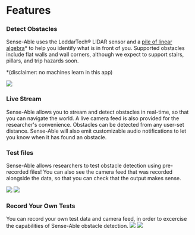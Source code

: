# Features

### Detect Obstacles
Sense-Able uses the LeddarTech® LIDAR sensor and a [pile of linear algebra](https://xkcd.com/1838/)\* to help you identify what is in front of you.  Supported obstacles include flat walls and wall corners, although we expect to support stairs, pillars, and trip hazards soon.

\*(disclaimer: no machines learn in this app)

<img src="https://user-images.githubusercontent.com/31483647/39219219-1f692c72-47f7-11e8-92bb-0aecd317d640.jpg"/>

### Live Stream
Sense-Able allows you to stream and detect obstacles in real-time, so that you can navigate the world.  A live camera feed is also provided for the researcher's convenience.  Obstacles can be detected from any user-set distance.  Sense-Able will also emit customizable audio notifications to let you know when it has found an obstacle.

### Test files
Sense-Able allows researchers to test obstacle detection using pre-recorded files!  You can also see the camera feed that was recorded alongside the data, so that you can check that the output makes sense.

<img src="https://user-images.githubusercontent.com/31483647/39216015-1b56c310-47e8-11e8-8f17-9eb46a9c747c.jpeg"/>
<img src="https://user-images.githubusercontent.com/31483647/39216024-20b6ee2a-47e8-11e8-97e0-cdfc2399981d.jpg"/>

### Record Your Own Tests
You can record your own test data and camera feed, in order to excercise the capabilities of Sense-Able obstacle detection.
<img src="https://user-images.githubusercontent.com/31483647/39219220-1f7c0496-47f7-11e8-8d3f-d7db8a466ebf.jpeg"/>
<img src="https://user-images.githubusercontent.com/31483647/39219348-d86b1ed8-47f7-11e8-9afe-8aa00408377b.jpg"/>
